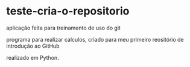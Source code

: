 # teste-cria-o-repositorio
aplicação feita para treinamento de uso do git

programa para realizar calculos,
criado para meu primeiro reositório 
de introdução ao GitHub

realizado em Python.
